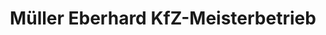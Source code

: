 ---
title: "Müller Eberhard KfZ-Meisterbetrieb"
url: /angermuende/mueller-eberhard-kfz-meisterbetrieb/
shop: Autowerkstatt
---